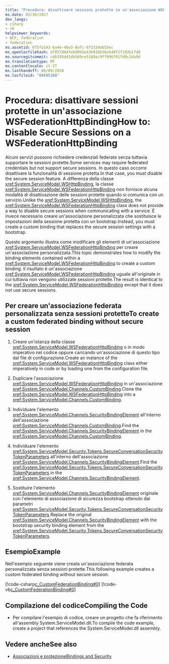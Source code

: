 ```yaml
---
title: "Procedura: disattivare sessioni protette in un'associazione WSFederationHttpBinding"
ms.date: 03/30/2017
dev_langs:
- csharp
- vb
helpviewer_keywords:
- WCF, federation
- federation
ms.assetid: 675fa143-6a4e-4be3-8afc-673334ab55ec
ms.openlocfilehash: df057d64feb89d1e43b938b36cb48f2f103b17d0
ms.sourcegitcommit: cdb295dd1db589ce5169ac9ff096f01fd0c2da9d
ms.translationtype: MT
ms.contentlocale: it-IT
ms.lasthandoff: 06/09/2020
ms.locfileid: "84595388"
---
```

# <a name="how-to-disable-secure-sessions-on-a-wsfederationhttpbinding"></a><span data-ttu-id="5f9bb-102">Procedura: disattivare sessioni protette in un'associazione WSFederationHttpBinding</span><span class="sxs-lookup"><span data-stu-id="5f9bb-102">How to: Disable Secure Sessions on a WSFederationHttpBinding</span></span>

<span data-ttu-id="5f9bb-103">Alcuni servizi possono richiedere credenziali federate senza tuttavia supportare le sessioni protette.</span><span class="sxs-lookup"><span data-stu-id="5f9bb-103">Some services may require federated credentials but not support secure sessions.</span></span> <span data-ttu-id="5f9bb-104">In questo caso occorre disattivare la funzionalità di sessione protetta.</span><span class="sxs-lookup"><span data-stu-id="5f9bb-104">In that case, you must disable the secure session feature.</span></span> <span data-ttu-id="5f9bb-105">A differenza della classe <xref:System.ServiceModel.WSHttpBinding>, la classe <xref:System.ServiceModel.WSFederationHttpBinding> non fornisce alcuna modalità di disattivazione delle sessioni protette quando si comunica con un servizio.</span><span class="sxs-lookup"><span data-stu-id="5f9bb-105">Unlike the <xref:System.ServiceModel.WSHttpBinding>, the <xref:System.ServiceModel.WSFederationHttpBinding> class does not provide a way to disable secure sessions when communicating with a service.</span></span> <span data-ttu-id="5f9bb-106">È invece necessario creare un'associazione personalizzata che sostituisce le impostazioni della sessione protetta con un bootstrap.</span><span class="sxs-lookup"><span data-stu-id="5f9bb-106">Instead, you must create a custom binding that replaces the secure session settings with a bootstrap.</span></span>

<span data-ttu-id="5f9bb-107">Questo argomento illustra come modificare gli elementi di un'associazione <xref:System.ServiceModel.WSFederationHttpBinding> per creare un'associazione personalizzata.</span><span class="sxs-lookup"><span data-stu-id="5f9bb-107">This topic demonstrates how to modify the binding elements contained within a <xref:System.ServiceModel.WSFederationHttpBinding> to create a custom binding.</span></span> <span data-ttu-id="5f9bb-108">Il risultato è un'associazione <xref:System.ServiceModel.WSFederationHttpBinding> uguale all'originale in cui tuttavia non vengono utilizzate sessioni protette.</span><span class="sxs-lookup"><span data-stu-id="5f9bb-108">The result is identical to the <xref:System.ServiceModel.WSFederationHttpBinding> except that it does not use secure sessions.</span></span>

## <a name="to-create-a-custom-federated-binding-without-secure-session"></a><span data-ttu-id="5f9bb-109">Per creare un'associazione federata personalizzata senza sessioni protette</span><span class="sxs-lookup"><span data-stu-id="5f9bb-109">To create a custom federated binding without secure session</span></span>

1. <span data-ttu-id="5f9bb-110">Creare un'istanza della classe <xref:System.ServiceModel.WSFederationHttpBinding> o in modo imperativo nel codice oppure caricando un'associazione di questo tipo dal file di configurazione.</span><span class="sxs-lookup"><span data-stu-id="5f9bb-110">Create an instance of the <xref:System.ServiceModel.WSFederationHttpBinding> class either imperatively in code or by loading one from the configuration file.</span></span>

2. <span data-ttu-id="5f9bb-111">Duplicare l'associazione <xref:System.ServiceModel.WSFederationHttpBinding> in un'associazione <xref:System.ServiceModel.Channels.CustomBinding>.</span><span class="sxs-lookup"><span data-stu-id="5f9bb-111">Clone the <xref:System.ServiceModel.WSFederationHttpBinding> into a <xref:System.ServiceModel.Channels.CustomBinding>.</span></span>

3. <span data-ttu-id="5f9bb-112">Individuare l'elemento <xref:System.ServiceModel.Channels.SecurityBindingElement> all'interno dell'associazione <xref:System.ServiceModel.Channels.CustomBinding>.</span><span class="sxs-lookup"><span data-stu-id="5f9bb-112">Find the <xref:System.ServiceModel.Channels.SecurityBindingElement> in the <xref:System.ServiceModel.Channels.CustomBinding>.</span></span>

4. <span data-ttu-id="5f9bb-113">Individuare l'elemento <xref:System.ServiceModel.Security.Tokens.SecureConversationSecurityTokenParameters> all'interno dell'associazione <xref:System.ServiceModel.Channels.SecurityBindingElement>.</span><span class="sxs-lookup"><span data-stu-id="5f9bb-113">Find the <xref:System.ServiceModel.Security.Tokens.SecureConversationSecurityTokenParameters> in the <xref:System.ServiceModel.Channels.SecurityBindingElement>.</span></span>

5. <span data-ttu-id="5f9bb-114">Sostituire l'elemento <xref:System.ServiceModel.Channels.SecurityBindingElement> originale con l'elemento di associazione di sicurezza bootstrap ottenuto dai parametri <xref:System.ServiceModel.Security.Tokens.SecureConversationSecurityTokenParameters>.</span><span class="sxs-lookup"><span data-stu-id="5f9bb-114">Replace the original <xref:System.ServiceModel.Channels.SecurityBindingElement> with the bootstrap security binding element from the <xref:System.ServiceModel.Security.Tokens.SecureConversationSecurityTokenParameters>.</span></span>

## <a name="example"></a><span data-ttu-id="5f9bb-115">Esempio</span><span class="sxs-lookup"><span data-stu-id="5f9bb-115">Example</span></span>

<span data-ttu-id="5f9bb-116">Nell'esempio seguente viene creata un'associazione federata personalizzata senza sessioni protette.</span><span class="sxs-lookup"><span data-stu-id="5f9bb-116">This following example creates a custom federated binding without secure session.</span></span>

[!code-csharp[c_CustomFederationBinding#0](../../../../samples/snippets/csharp/VS_Snippets_CFX/c_customfederationbinding/cs/c_customfederationbinding.cs#0)]
[!code-vb[c_CustomFederationBinding#0](../../../../samples/snippets/visualbasic/VS_Snippets_CFX/c_customfederationbinding/vb/c_customfederationbinding.vb#0)]

## <a name="compiling-the-code"></a><span data-ttu-id="5f9bb-117">Compilazione del codice</span><span class="sxs-lookup"><span data-stu-id="5f9bb-117">Compiling the Code</span></span>

- <span data-ttu-id="5f9bb-118">Per compilare l'esempio di codice, creare un progetto che fa riferimento all'assembly System.ServiceModel.dll.</span><span class="sxs-lookup"><span data-stu-id="5f9bb-118">To compile the code example, create a project that references the System.ServiceModel.dll assembly.</span></span>

## <a name="see-also"></a><span data-ttu-id="5f9bb-119">Vedere anche</span><span class="sxs-lookup"><span data-stu-id="5f9bb-119">See also</span></span>

- [<span data-ttu-id="5f9bb-120">Associazioni e protezione</span><span class="sxs-lookup"><span data-stu-id="5f9bb-120">Bindings and Security</span></span>](bindings-and-security.md)

